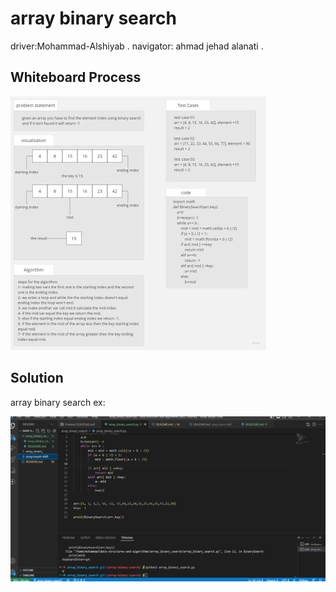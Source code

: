 # array binary search 

driver:Mohammad-Alshiyab .
navigator: ahmad jehad alanati .

## Whiteboard Process 
![solution](My_First_Board_2.jpg)

## Solution 
array binary search ex:


![solution](www.PNG)
   

